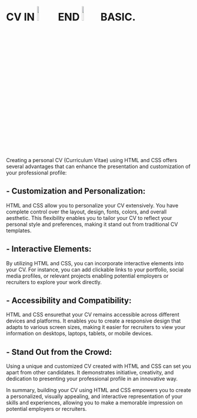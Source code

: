 <h1>CV IN <code><img width="10%" src="https://www.vectorlogo.zone/logos/w3_html5/w3_html5-ar21.svg"></code>
END
<code><img width="10%" src="https://www.vectorlogo.zone/logos/w3_css/w3_css-ar21.svg"></code>BASIC.</h1>



Creating a personal CV (Curriculum Vitae) using HTML and CSS 
offers several advantages that can enhance the 
presentation and customization of your professional profile:

<h2>- Customization and Personalization:</h2>
  HTML and CSS
  allow you to personalize your CV extensively. You have
  complete control over the layout, design, fonts, colors,
  and overall aesthetic. This flexibility enables you to tailor
  your CV to reflect your personal style and preferences,
  making it stand out from traditional CV templates.

<h2>- Interactive Elements:</h2>
  By utilizing HTML and CSS, you can incorporate interactive elements into your CV.
  For instance, you can add clickable links to your portfolio, social media profiles,
  or relevant projects enabling potential employers or recruiters to explore
  your work directly.

<h2>- Accessibility and Compatibility:</h2>
  HTML and CSS ensurethat your CV remains accessible across different devices and platforms.
  It enables you to create a responsive design that adapts to various screen sizes,
  making it easier for recruiters to view your information on
  desktops, laptops, tablets, or mobile devices.

<h2>- Stand Out from the Crowd:</h2>
  Using a unique and customized CV created with HTML and CSS
  can set you apart from other candidates.
  It demonstrates initiative, creativity,
  and dedication to presenting your professional profile in an innovative way.

  In summary, building your CV using HTML and CSS
  empowers you to create a personalized, visually
  appealing, and interactive representation of your skills
  and experiences, allowing you to make a memorable
  impression on potential employers or recruiters.

